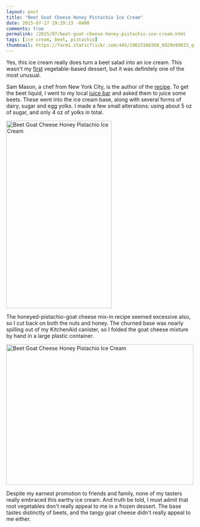 ```yaml
---
layout: post
title: "Beet Goat Cheese Honey Pistachio Ice Cream"
date: 2015-07-17 19:29:13 -0400
comments: true
permalink: /2015/07/beet-goat-cheese-honey-pistachio-ice-cream.html
tags: [ice cream, beet, pistachio]
thumbnail: https://farm1.staticflickr.com/445/19615168368_8929e98033_q.jpg
---
```


Yes, this ice cream really does turn a beet salad into an ice cream.
This wasn't my [first](/2005/07/beet-ice-cream.html) vegetable-based
dessert, but it was definitely one of the most unusual.

Sam Mason, a chef from New York City, is the author of the
[recipe](http://blog.foodpairing.com/2015/05/nyc-chef-sam-masons-beet-goat-cheese-honey-pistachio-ice-cream/).
To get the beet liquid, I went to my local
[juice bar](https://www.facebook.com/theotherjuicebarintheonlycafe) and asked
them to juice some beets. These went into the ice cream base, along with
several forms of dairy, sugar and egg yolks. I made a few small
alterations: using about 5 oz of sugar, and only 4 oz of yolks in total.

<a data-flickr-embed="true"
href="https://www.flickr.com/photos/gnuf/19795865832/in/dateposted/"
title="Beet Goat Cheese Honey Pistachio Ice Cream"><img
src="https://farm1.staticflickr.com/496/19795865832_b3f7bd37f3.jpg"
width="281" height="500" alt="Beet Goat Cheese Honey Pistachio Ice
Cream"></a><script async src="//embedr.flickr.com/assets/client-code.js"
charset="utf-8"></script>

The honeyed-pistachio-goat cheese mix-in recipe seemed excessive also,
so I cut back on both the nuts and honey. The churned base was nearly
spilling out of my KitchenAid canister, so I folded the goat cheese
mixture by hand in a large plastic container. 

<a data-flickr-embed="true"
href="https://www.flickr.com/photos/gnuf/19615168368/in/dateposted/"
title="Beet Goat Cheese Honey Pistachio Ice Cream"><img
src="https://farm1.staticflickr.com/445/19615168368_8929e98033.jpg"
width="500" height="375" alt="Beet Goat Cheese Honey Pistachio Ice
Cream"></a><script async src="//embedr.flickr.com/assets/client-code.js"
charset="utf-8"></script>

Despite my earnest promotion to friends and family, none of my tasters
really embraced this earthy ice cream. And truth be told, I must admit that 
root vegetables don't really appeal to me in a frozen dessert. The base
tastes distinctly of beets, and the tangy goat cheese didn't really
appeal to me either. 
